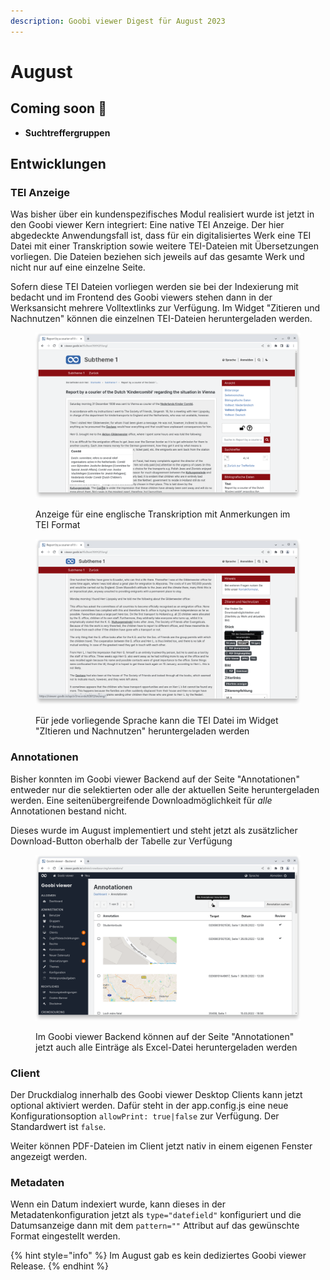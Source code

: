 ```yaml
---
description: Goobi viewer Digest für August 2023
---
```


# August

## Coming soon :rocket:

* **Suchtreffergruppen**

## **Entwicklungen**

### TEI Anzeige

Was bisher über ein kundenspezifisches Modul realisiert wurde ist jetzt in den Goobi viewer Kern integriert: Eine native TEI Anzeige. Der hier abgedeckte Anwendungsfall ist, dass für ein digitalisiertes Werk eine TEI Datei mit einer Transkription sowie weitere TEI-Dateien mit Übersetzungen vorliegen. Die Dateien beziehen sich jeweils auf das gesamte Werk und nicht nur auf eine einzelne Seite.

Sofern diese TEI Dateien vorliegen werden sie bei der Indexierung mit bedacht und im Frontend des Goobi viewers stehen dann in der Werksansicht mehrere Volltextlinks zur Verfügung. Im Widget "Zitieren und Nachnutzen" können die einzelnen TEI-Dateien heruntergeladen werden.

<figure><img src="../.gitbook/assets/23.08_DE_tei1.png" alt=""><figcaption><p>Anzeige für eine englische Transkription mit Anmerkungen im TEI Format</p></figcaption></figure>

<figure><img src="../.gitbook/assets/23.08_DE_tei2.png" alt=""><figcaption><p>Für jede vorliegende Sprache kann die TEI Datei im Widget "ZItieren und Nachnutzen" heruntergeladen werden</p></figcaption></figure>

### Annotationen

Bisher konnten im Goobi viewer Backend auf der Seite "Annotationen" entweder nur die selektierten oder alle der aktuellen Seite heruntergeladen werden. Eine seitenübergreifende Downloadmöglichkeit für _alle_ Annotationen bestand nicht.

Dieses wurde im August implementiert und steht jetzt als zusätzlicher Download-Button oberhalb der Tabelle zur Verfügung

<figure><img src="../.gitbook/assets/23.08_DE_annotations.png" alt=""><figcaption><p>Im Goobi viewer Backend können auf der Seite "Annotationen" jetzt auch alle Einträge als Excel-Datei heruntergeladen werden</p></figcaption></figure>

### Client

Der Druckdialog innerhalb des Goobi viewer Desktop Clients kann jetzt optional aktiviert werden. Dafür steht in der app.config.js eine neue Konfigurationsoption `allowPrint: true|false` zur Verfügung. Der Standardwert ist `false`.

Weiter können PDF-Dateien im Client jetzt nativ in einem eigenen Fenster angezeigt werden.

### Metadaten

Wenn ein Datum indexiert wurde, kann dieses in der Metadatenkonfiguration jetzt als `type="datefield"` konfiguriert und die Datumsanzeige dann mit dem `pattern=""` Attribut auf das gewünschte Format eingestellt werden.

{% hint style="info" %}
Im August gab es kein dediziertes Goobi viewer Release.
{% endhint %}
